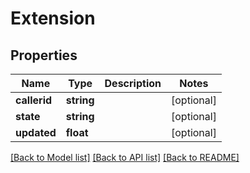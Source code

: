 # Extension

## Properties
Name | Type | Description | Notes
------------ | ------------- | ------------- | -------------
**callerid** | **string** |  | [optional] 
**state** | **string** |  | [optional] 
**updated** | **float** |  | [optional] 

[[Back to Model list]](../../README.md#documentation-for-models) [[Back to API list]](../../README.md#documentation-for-api-endpoints) [[Back to README]](../../README.md)

